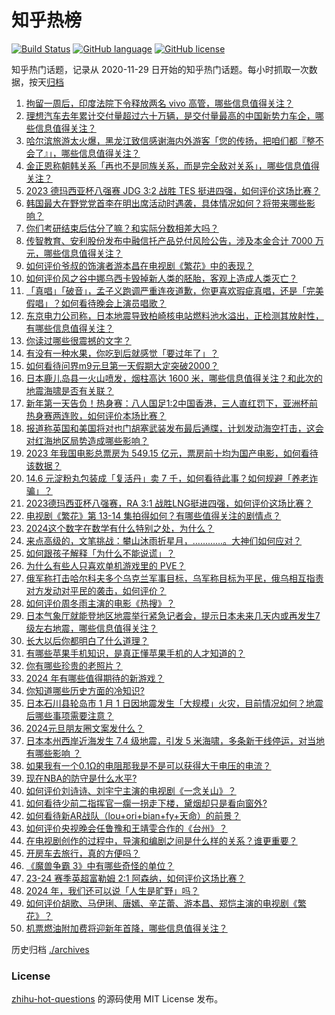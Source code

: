 # 知乎热榜
[![Build Status](https://github.com/ToWeLong/zhihu-hot-questions/workflows/CI/badge.svg)](https://github.com/ToWeLong/zhihu-hot-questions/actions)
[![GitHub language](https://img.shields.io/badge/language-golang-orange.svg)](https://golang.org/)
[![GitHub license](https://img.shields.io/github/license/ToWeLong/zhihu-hot-questions)](https://github.com/ToWeLong/zhihu-hot-questions/blob/main/LICENSE)

知乎热门话题，记录从 2020-11-29 日开始的知乎热门话题。每小时抓取一次数据，按天[归档](./archives)

<!-- BEGIN -->

1. [拘留一周后，印度法院下令释放两名 vivo 高管，哪些信息值得关注？](https://www.zhihu.com/question/637464995)
1. [理想汽车去年累计交付量超过六十万辆，是交付量最高的中国新势力车企，哪些信息值得关注？](https://www.zhihu.com/question/637527024)
1. [哈尔滨旅游太火爆，黑龙江致信感谢海内外游客「您的传扬，把咱们都『整不会了』」，哪些信息值得关注？](https://www.zhihu.com/question/637527059)
1. [金正恩称朝韩关系「再也不是同族关系，而是完全敌对关系」，哪些信息值得关注？](https://www.zhihu.com/question/637521520)
1. [2023 德玛西亚杯八强赛 JDG 3:2 战胜 TES 挺进四强，如何评价这场比赛？](https://www.zhihu.com/question/637530400)
1. [韩国最大在野党党首李在明出席活动时遇袭，具体情况如何？将带来哪些影响？](https://www.zhihu.com/question/637581279)
1. [你们考研结束后估分了嘛？和实际分数相差大吗？](https://www.zhihu.com/question/635295215)
1. [传智教育、安利股份发布中融信托产品兑付风险公告，涉及本金合计 7000 万元，哪些信息值得关注？](https://www.zhihu.com/question/637509400)
1. [如何评价爷叔的饰演者游本昌在电视剧《繁花》中的表现？](https://www.zhihu.com/question/637098949)
1. [如何评价风之谷中娜乌西卡毁掉新人类的胚胎，客观上造成人类灭亡？](https://www.zhihu.com/question/34887546)
1. [「真唱」「破音」，孟子义跑调严重连夜道歉，你更喜欢瑕疵真唱，还是「完美假唱」？如何看待晚会上演员唱歌？](https://www.zhihu.com/question/637523671)
1. [东京电力公司称，日本地震导致柏崎核电站燃料池水溢出，正检测其放射性，有哪些信息值得关注？](https://www.zhihu.com/question/637545868)
1. [你读过哪些很震撼的文字？](https://www.zhihu.com/question/598291804)
1. [有没有一种水果，你吃到后就感觉「要过年了」？](https://www.zhihu.com/question/637189030)
1. [如何看待问界m9元旦第一天假期大定突破2000？](https://www.zhihu.com/question/637424680)
1. [日本鹿儿岛县一火山喷发，烟柱高达 1600 米，哪些信息值得关注？和此次的地震海啸是否有关联？](https://www.zhihu.com/question/637529585)
1. [新年第一天告负！热身赛：八人国足1:2中国香港，三人直红罚下，亚洲杯前热身赛两连败，如何评价本场比赛？](https://www.zhihu.com/question/637538318)
1. [报道称英国和美国将对也门胡塞武装发布最后通牒，计划发动海空打击，这会对红海地区局势造成哪些影响？](https://www.zhihu.com/question/637531307)
1. [2023 年我国电影总票房为 549.15 亿元，票房前十均为国产电影，如何看待该数据？](https://www.zhihu.com/question/637512398)
1. [14.6 元淀粉丸包装成「复活丹」卖 7 千，如何看待此事？如何规避「养老诈骗」？](https://www.zhihu.com/question/637523819)
1. [2023德玛西亚杯八强赛，RA 3:1 战胜LNG挺进四强，如何评价这场比赛？](https://www.zhihu.com/question/637521306)
1. [电视剧《繁花》第 13-14 集拍得如何？有哪些值得关注的剧情点？](https://www.zhihu.com/question/637530622)
1. [2024这个数字在数学有什么特别之处，为什么？](https://www.zhihu.com/question/637473650)
1. [来点高级的，文笔挑战：攀山沐雨折星月，…………。大神们如何应对？](https://www.zhihu.com/question/637454530)
1. [如何跟孩子解释「为什么不能说谎」？](https://www.zhihu.com/question/487505792)
1. [为什么有些人只喜欢单机游戏里的 PVE？](https://www.zhihu.com/question/412337262)
1. [俄军称打击哈尔科夫多个乌克兰军事目标，乌军称目标为平民，俄乌相互指责对方发动对平民的袭击，如何评价？](https://www.zhihu.com/question/637522675)
1. [如何评价周冬雨主演的电影《热搜》？](https://www.zhihu.com/question/631996888)
1. [日本气象厅就能登地区地震举行紧急记者会，提示日本未来几天内或再发生7级左右地震，哪些信息值得关注？](https://www.zhihu.com/question/637530918)
1. [长大以后你都明白了什么道理？](https://www.zhihu.com/question/581994563)
1. [有哪些苹果手机知识，是真正懂苹果手机的人才知道的？](https://www.zhihu.com/question/635779594)
1. [你有哪些珍贵的老照片？](https://www.zhihu.com/question/54528729)
1. [2024 年有哪些值得期待的新游戏？](https://www.zhihu.com/question/634814953)
1. [你知道哪些历史方面的冷知识?](https://www.zhihu.com/question/632305510)
1. [日本石川县轮岛市 1 月 1 日因地震发生「大规模」火灾，目前情况如何？地震后哪些事项需要注意？](https://www.zhihu.com/question/637531517)
1. [2024元旦朋友圈文案发什么？](https://www.zhihu.com/question/635888856)
1. [日本本州西岸近海发生 7.4 级地震，引发 5 米海啸，多条新干线停运，对当地有哪些影响 ？](https://www.zhihu.com/question/637526098)
1. [如果我有一个0.1Ω的电阻那我是不是可以获得大于电压的电流？](https://www.zhihu.com/question/637477752)
1. [现在NBA的防守是什么水平?](https://www.zhihu.com/question/264950858)
1. [如何评价刘诗诗、刘宇宁主演的电视剧《一念关山》？](https://www.zhihu.com/question/632478618)
1. [如何看待少前二指挥官一瘸一拐走下楼，黛烟却只是看向窗外?](https://www.zhihu.com/question/636866045)
1. [如何看待新AR战队（lou+ori+bian+fy+天命）的前景？](https://www.zhihu.com/question/637467246)
1. [如何评价央视晚会任鲁豫和王靖雯合作的《台州》？](https://www.zhihu.com/question/637522150)
1. [在电视剧创作的过程中，导演和编剧之间是什么样的关系？谁更重要？](https://www.zhihu.com/question/636534424)
1. [开房车去旅行，真的方便吗？](https://www.zhihu.com/question/628784807)
1. [《魔兽争霸 3》中有哪些奇怪的单位？](https://www.zhihu.com/question/267692668)
1. [23-24 赛季英超富勒姆 2:1 阿森纳，如何评价这场比赛？](https://www.zhihu.com/question/637481816)
1. [2024 年，我们还可以说「人生是旷野」吗？](https://www.zhihu.com/question/635776855)
1. [如何评价胡歌、马伊琍、唐嫣、辛芷蕾、游本昌、郑恺主演的电视剧《繁花》？](https://www.zhihu.com/question/636907353)
1. [机票燃油附加费将迎新年首降，哪些信息值得关注？](https://www.zhihu.com/question/637451589)

<!-- END -->

历史归档 [./archives](./archives)


### License
[zhihu-hot-questions](https://github.com/towelong/zhihu-hot-questions) 的源码使用 MIT License 发布。